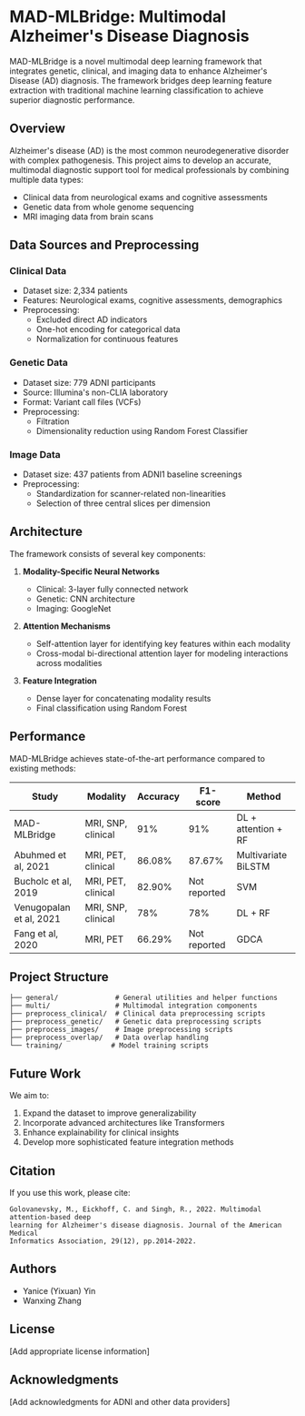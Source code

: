 # MAD-MLBridge: Multimodal Alzheimer's Disease Diagnosis

MAD-MLBridge is a novel multimodal deep learning framework that integrates genetic, clinical, and imaging data to enhance Alzheimer's Disease (AD) diagnosis. The framework bridges deep learning feature extraction with traditional machine learning classification to achieve superior diagnostic performance.

## Overview

Alzheimer's disease (AD) is the most common neurodegenerative disorder with complex pathogenesis. This project aims to develop an accurate, multimodal diagnostic support tool for medical professionals by combining multiple data types:

- Clinical data from neurological exams and cognitive assessments
- Genetic data from whole genome sequencing
- MRI imaging data from brain scans

## Data Sources and Preprocessing

### Clinical Data
- Dataset size: 2,334 patients
- Features: Neurological exams, cognitive assessments, demographics
- Preprocessing: 
  - Excluded direct AD indicators
  - One-hot encoding for categorical data
  - Normalization for continuous features

### Genetic Data
- Dataset size: 779 ADNI participants
- Source: Illumina's non-CLIA laboratory
- Format: Variant call files (VCFs)
- Preprocessing:
  - Filtration
  - Dimensionality reduction using Random Forest Classifier

### Image Data
- Dataset size: 437 patients from ADNI1 baseline screenings
- Preprocessing:
  - Standardization for scanner-related non-linearities
  - Selection of three central slices per dimension

## Architecture

The framework consists of several key components:

1. **Modality-Specific Neural Networks**
   - Clinical: 3-layer fully connected network
   - Genetic: CNN architecture
   - Imaging: GoogleNet

2. **Attention Mechanisms**
   - Self-attention layer for identifying key features within each modality
   - Cross-modal bi-directional attention layer for modeling interactions across modalities

3. **Feature Integration**
   - Dense layer for concatenating modality results
   - Final classification using Random Forest

## Performance

MAD-MLBridge achieves state-of-the-art performance compared to existing methods:

| Study | Modality | Accuracy | F1-score | Method |
|-------|----------|----------|-----------|---------|
| MAD-MLBridge | MRI, SNP, clinical | 91% | 91% | DL + attention + RF |
| Abuhmed et al, 2021 | MRI, PET, clinical | 86.08% | 87.67% | Multivariate BiLSTM |
| Bucholc et al, 2019 | MRI, PET, clinical | 82.90% | Not reported | SVM |
| Venugopalan et al, 2021 | MRI, SNP, clinical | 78% | 78% | DL + RF |
| Fang et al, 2020 | MRI, PET | 66.29% | Not reported | GDCA |

## Project Structure

```
├── general/              # General utilities and helper functions
├── multi/                # Multimodal integration components
├── preprocess_clinical/  # Clinical data preprocessing scripts
├── preprocess_genetic/   # Genetic data preprocessing scripts
├── preprocess_images/    # Image preprocessing scripts
├── preprocess_overlap/   # Data overlap handling
└── training/            # Model training scripts
```

## Future Work

We aim to:
1. Expand the dataset to improve generalizability
2. Incorporate advanced architectures like Transformers
3. Enhance explainability for clinical insights
4. Develop more sophisticated feature integration methods

## Citation

If you use this work, please cite:
```
Golovanevsky, M., Eickhoff, C. and Singh, R., 2022. Multimodal attention-based deep 
learning for Alzheimer's disease diagnosis. Journal of the American Medical 
Informatics Association, 29(12), pp.2014-2022.
```

## Authors
- Yanice (Yixuan) Yin
- Wanxing Zhang

## License

[Add appropriate license information]

## Acknowledgments

[Add acknowledgments for ADNI and other data providers]
